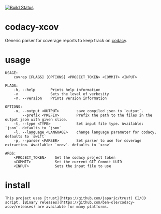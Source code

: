 [![Build Status](https://travis-ci.org/sevenmind/codacy-coverage-reporter.svg?branch=master)](https://travis-ci.org/sevenmind/codacy-coverage-reporter)

# codacy-xcov
Generic parser for coverage reports to keep track on [codacy](https://www.codacy.com).

# usage

    USAGE:
        covrep [FLAGS] [OPTIONS] <PROJECT_TOKEN> <COMMIT> <INPUT>

    FLAGS:
        -h, --help       Prints help information
        -v               Sets the level of verbosity
        -V, --version    Prints version information

    OPTIONS:
        -o, --output <OUTPUT>        save compiled json to `output`.
            --prefix <PREFIX>        Prefix the path to the files in the output json with given slice.
        -t, --type <TYPE>            Set input file type. Available: `json`. defaults to `json`
        -l, --language <LANGUAGE>    change language parameter for codacy. defaults to `swift`
        -p, --parser <PARSER>        Set parser to use for coverage extraction. Available: `xcov`. defaults to `xcov`

    ARGS:
        <PROJECT_TOKEN>    Set the codacy project token
        <COMMIT>           Set the current GIT Commit UUID
        <INPUT>            Sets the input file to use

# install

    This project uses [trust](https://github.com/japaric/trust) CI/CD script. [Binary releases](https://github.com/ben-ole/codacy-xcov/releases) are available for many platforms.